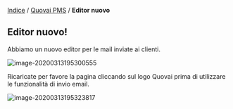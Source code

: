  [Indice](index.md) / [Quovai PMS](quovai-pms-it.md) / **Editor nuovo**

## Editor nuovo!

Abbiamo un nuovo editor per le mail inviate ai clienti.

![image-20200313195300555](C:\Users\annem\AppData\Roaming\Typora\typora-user-images\image-20200313195300555.png)

Ricaricate per favore la pagina cliccando sul logo Quovai prima di utilizzare le funzionalità di invio email.

![image-20200313195323817](C:\Users\annem\AppData\Roaming\Typora\typora-user-images\image-20200313195323817.png)
